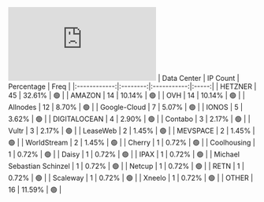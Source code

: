 ![Diagramm](https://github.com/111STAVR111/props/blob/main/Celestia/Mainnet/Decentralization/1/README.md)
| Data Center | IP Count | Percentage | Freq |
|:------------:|:--------:|:-----------:|:-----:|
| HETZNER | 45 | 32.61% | 🟢 |
| AMAZON | 14 | 10.14% | 🟢 |
| OVH | 14 | 10.14% | 🟢 |
| Allnodes | 12 | 8.70% | 🟢 |
| Google-Cloud | 7 | 5.07% | 🟢 |
| IONOS | 5 | 3.62% | 🟢 |
| DIGITALOCEAN | 4 | 2.90% | 🟢 |
| Contabo | 3 | 2.17% | 🟢 |
| Vultr | 3 | 2.17% | 🟢 |
| LeaseWeb | 2 | 1.45% | 🟢 |
| MEVSPACE | 2 | 1.45% | 🟢 |
| WorldStream | 2 | 1.45% | 🟢 |
| Cherry | 1 | 0.72% | 🟢 |
| Coolhousing | 1 | 0.72% | 🟢 |
| Daisy | 1 | 0.72% | 🟢 |
| IPAX | 1 | 0.72% | 🟢 |
| Michael Sebastian Schinzel | 1 | 0.72% | 🟢 |
| Netcup | 1 | 0.72% | 🟢 |
| RETN | 1 | 0.72% | 🟢 |
| Scaleway | 1 | 0.72% | 🟢 |
| Xneelo | 1 | 0.72% | 🟢 |
| OTHER | 16 | 11.59% | 🟢 |